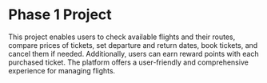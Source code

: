 # Phase 1 Project
 This project enables users to check available flights and their routes, compare prices of tickets, set departure and return dates, book tickets, and cancel them if needed. Additionally, users can earn reward points with each purchased ticket. The platform offers a user-friendly and comprehensive experience for managing flights.
